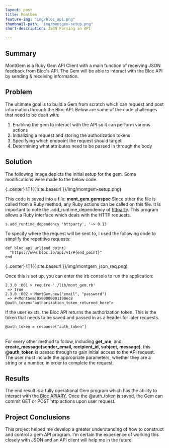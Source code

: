 ```yaml
---
layout: post
title: MontGem
feature-img: "img/bloc_api.png"
thumbnail-path: "img/montgem-setup.png"
short-description: JSON Parsing an API

---
```

## Summary
MontGem is a Ruby Gem API Client with a main function of receiving JSON feedback from Bloc's API. The Gem will be able to interact with the Bloc API by sending & receiving information.

## Problem
The ultimate goal is to build a Gem from scratch which can request and post information through the Bloc API. Below are some of the code challenges that need to be dealt with:
<ol>
    <li>Enabling the gem to interact with the API so it can perform various actions</li>
    <li>Initializing a request and storing the authorization tokens</li>
    <li>Specifying which endpoint the request should target</li>
    <li>Determining what attributes need to be passed in through the body</li>
</ol>

## Solution
The following image depicts the initial setup for the gem. Some modifications were made to the below code.

{:.center}
![]({{ site.baseurl }}/img/montgem-setup.png)

This code is saved into a file: <strong>mont_gem.gemspec</strong> Since other the file is called from a Ruby method, any Ruby actions can be called on this file. It is important to note the .add_runtime_dependency of <a href="https://github.com/jnunemaker/httparty" target="_blank">httparty</a>. This program allows a Ruby interface which deals with the HTTP requests.
```
s.add_runtime_dependency 'httparty', '~> 0.13
```

To specify where the request will be sent to, I used the following code to simplify the repetitive requests:
```
def bloc_api_url(end_point)
  "https://www.bloc.io/api/v1/#{end_point}"
end
```
{:.center}
![]({{ site.baseurl }}/img/montgem_json_req.png)

Once this is set up, you can enter the irb console to run the application:
```
2.3.0 :001 > require './lib/mont_gem.rb'
 => true 
2.3.0 :002 > MontGem.new("email", "password")
 => #<MontGem:0x00000001190ec8 @auth_token="authorization_token_returned_here">
```
If the user exists, the Bloc API returns the authorization token. This is the token that needs to be saved and passed in as a header for later requests.
```
@auth_token = response["auth_token"]
```
<br>
For every other method to follow, including <strong>get_me</strong>, and <strong>create_message(sender_email, recipient_id, subject, message)</strong>, this <strong>@auth_token</strong> is passed through to gain initial access to the API request. The user must include the appropriate parameters, whether they are a string or a number, in order to complete the request.

## Results
The end result is a fully operational Gem program which has the ability to interact with the <a href="http://docs.blocapi.apiary.io/#reference/0/sessions/retreive-auth-token" target="_blank">Bloc APIARY</a>. Once the @auth_token is saved, the Gem can commit GET or POST http actions upon user request.
## Project Conclusions
This project helped me develop a greater understanding of how to construct and control a gem API program. I'm certain the experience of working this closely with JSON and an API client will help me in the future.



